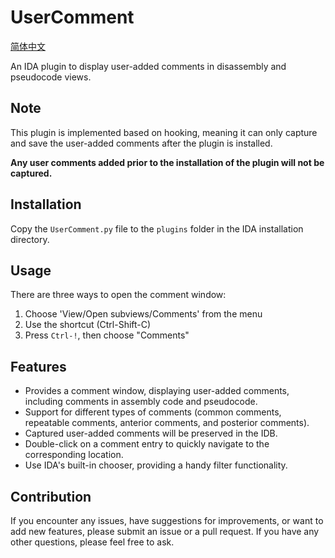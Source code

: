 # UserComment

[简体中文](./README_zh_CN.md)

An IDA plugin to display user-added comments in disassembly and pseudocode views.

## Note

This plugin is implemented based on hooking, meaning it can only capture and save the user-added comments after the plugin is installed.

<b>Any user comments added prior to the installation of the plugin will not be captured.</b>

## Installation

Copy the `UserComment.py` file to the `plugins` folder in the IDA installation directory.

## Usage

There are three ways to open the comment window:
1. Choose 'View/Open subviews/Comments' from the menu
2. Use the shortcut (Ctrl-Shift-C)
3. Press `Ctrl-!`, then choose "Comments"

## Features

- Provides a comment window, displaying user-added comments, including comments in assembly code and pseudocode.
- Support for different types of comments (common comments, repeatable comments, anterior comments, and posterior comments).
- Captured user-added comments will be preserved in the IDB.
- Double-click on a comment entry to quickly navigate to the corresponding location.
- Use IDA's built-in chooser, providing a handy filter functionality.


## Contribution

If you encounter any issues, have suggestions for improvements, or want to add new features, please submit an issue or a pull request.
If you have any other questions, please feel free to ask.
